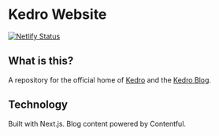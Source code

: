 # Kedro Website

[![Netlify Status](https://api.netlify.com/api/v1/badges/248d3320-ee03-4455-b670-429329ec2fc2/deploy-status)](https://app.netlify.com/sites/kedro-website/deploys)

## What is this?

A repository for the official home of [Kedro](https://kedro.org/) and the [Kedro Blog](https://blog.kedro.org/).

## Technology

Built with Next.js. Blog content powered by Contentful.
